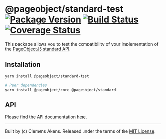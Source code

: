 # @pageobject/standard-test [![Package Version][badge-npm-image]][badge-yarn-link] [![Build Status][badge-travis-image]][badge-travis-link] [![Coverage Status][badge-coveralls-image]][badge-coveralls-link]

This package allows you to test the compatibility of your implementation of the [PageObjectJS standard API][repo-readme-standard].

## Installation

```sh
yarn install @pageobject/standard-test
```

```sh
# Peer dependencies
yarn install @pageobject/core @pageobject/standard
```

## API

Please find the API documentation [here][repo-api-standard-test].

---

Built by (c) Clemens Akens. Released under the terms of the [MIT License][repo-license].

[badge-coveralls-image]: https://coveralls.io/repos/github/clebert/pageobject/badge.svg?branch=master
[badge-coveralls-link]: https://coveralls.io/github/clebert/pageobject?branch=master
[badge-npm-image]: https://img.shields.io/npm/v/@pageobject/standard-test.svg
[badge-yarn-link]: https://yarnpkg.com/en/package/@pageobject/standard-test
[badge-travis-image]: https://travis-ci.org/clebert/pageobject.svg?branch=master
[badge-travis-link]: https://travis-ci.org/clebert/pageobject
[repo-api-standard-test]: https://pageobject.js.org/api/standard-test/
[repo-license]: https://github.com/clebert/pageobject/blob/master/LICENSE
[repo-readme-standard]: https://github.com/clebert/pageobject/tree/master/@pageobject/standard/README.md
